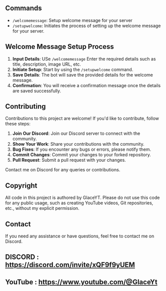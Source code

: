 ## Commands

- `/welcomemessage`: Setup welcome message for your server
- `/setupwelcome`: Initiates the process of setting up the welcome message for your server.

## Welcome Message Setup Process

1. **Input Details**: USe `/welcomemessage` Enter the required details such as title, description, image URL, etc. 
2. **Initiate Setup**: Start by using the `/setupwelcome` command.
3. **Save Details**: The bot will save the provided details for the welcome message.
4. **Confirmation**: You will receive a confirmation message once the details are saved successfully.

## Contributing

Contributions to this project are welcome! If you'd like to contribute, follow these steps:

1. **Join Our Discord**: Join our Discord server to connect with the community.
2. **Show Your Work**: Share your contributions with the community.
3. **Bug Fixes**: If you encounter any bugs or errors, please notify them.
4. **Commit Changes**: Commit your changes to your forked repository.
5. **Pull Request**: Submit a pull request with your changes.

Contact me on Discord for any queries or contributions.

## Copyright

All code in this project is authored by GlaceYT. Please do not use this code for any public usage, such as creating YouTube videos, Git repositories, etc., without my explicit permission.

## Contact

If you need any assistance or have questions, feel free to contact me on Discord.
## DISCORD :  https://discord.com/invite/xQF9f9yUEM                   
## YouTube : https://www.youtube.com/@GlaceYt    
